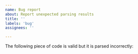 ```yaml
---
name: Bug report
about: Report unexpected parsing results
title: ''
labels: 'bug'
assignees: ''

---
```


The following piece of code is valid but it is parsed incorrectly:

```jexl3000

```

<!-- If there is no `ERROR` or `MISSING` node in the output above,
     explain what you were expecting: -->

<!-- Name of the broken/missing feature, link to official
     documentation, and any other relevant info is appreciated: -->
